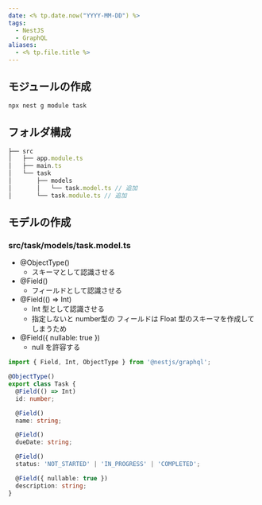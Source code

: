```yaml
---
date: <% tp.date.now("YYYY-MM-DD") %>
tags:
  - NestJS
  - GraphQL
aliases:
  - <% tp.file.title %>
---
```

## モジュールの作成

```bash
npx nest g module task
```

## フォルダ構成

```ts
├── src
│   ├── app.module.ts
│   ├── main.ts
│   └── task
│       ├── models
│       │   └── task.model.ts // 追加
│       └── task.module.ts // 追加
```

## モデルの作成 

### src/task/models/task.model.ts

- @ObjectType()
	- スキーマとして認識させる
- @Field()
	- フィールドとして認識させる
- @Field(() => Int)
	- Int 型として認識させる
	- 指定しないと number型の フィールドは Float 型のスキーマを作成してしまうため
- @Field({ nullable: true })
	- null を許容する

```ts
import { Field, Int, ObjectType } from '@nestjs/graphql';

@ObjectType()
export class Task {
  @Field(() => Int)
  id: number;

  @Field()
  name: string;

  @Field()
  dueDate: string;

  @Field()
  status: 'NOT_STARTED' | 'IN_PROGRESS' | 'COMPLETED';

  @Field({ nullable: true })
  description: string;
}
```